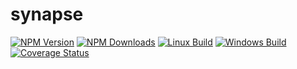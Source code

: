 # synapse

[![NPM Version](https://img.shields.io/npm/v/@synapps/core.svg)](https://www.npmjs.com/package/@synapps/core)
[![NPM Downloads](https://img.shields.io/npm/dm/@synapps/core.svg)](https://www.npmjs.com/package/@synapps/core)
[![Linux Build](https://img.shields.io/travis/Atlantis-Software/synapps/master.svg?label=linux)](https://travis-ci.org/Atlantis-Software/synapps)
[![Windows Build](https://img.shields.io/appveyor/ci/atiertant/synapps.svg?label=windows)](https://ci.appveyor.com/project/atiertant/synapps)
[![Coverage Status](https://coveralls.io/repos/github/Atlantis-Software/synapps/badge.svg?branch=master)](https://coveralls.io/github/Atlantis-Software/synapps?branch=master)
